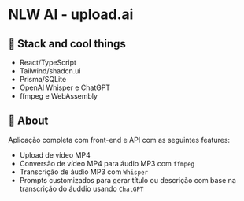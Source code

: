 # NLW AI - upload.ai

## 🔧 Stack and cool things

-   React/TypeScript
-   Tailwind/shadcn.ui
-   Prisma/SQLite
-   OpenAI Whisper e ChatGPT
-   ffmpeg e WebAssembly

## 📝 About

Aplicação completa com front-end e API com as seguintes features:

-   Upload de vídeo MP4
-   Conversão de vídeo MP4 para áudio MP3 com `ffmpeg`
-   Transcrição de áudio MP3 com `Whisper`
-   Prompts customizados para gerar título ou descrição com base na transcrição do áuddio usando `ChatGPT`
